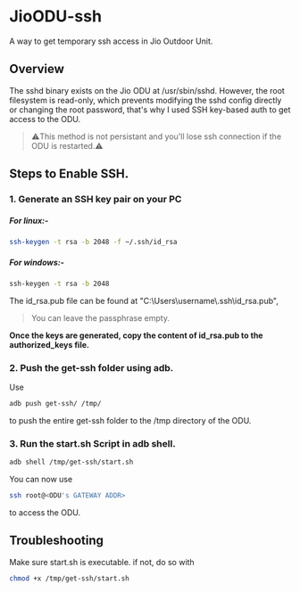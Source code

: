 
# JioODU-ssh

A way to get temporary ssh access in Jio Outdoor Unit.

## Overview

The sshd binary exists on the Jio ODU at /usr/sbin/sshd. However, the root filesystem is read-only, which prevents modifying the sshd config directly or changing the root password, that's why I used SSH key-based auth to get access to the ODU.

>⚠️This method is not persistant and you'll lose ssh connection if the ODU is restarted.⚠️

## Steps to Enable SSH.
### **1. Generate an SSH key pair on your PC**

##### **For linux**:-
```bash
ssh-keygen -t rsa -b 2048 -f ~/.ssh/id_rsa
```

##### **For windows**:-
```cmd
ssh-keygen -t rsa -b 2048
```
The id_rsa.pub file can be found at "C:\Users\username\\.ssh\id_rsa.pub",
> You can leave the passphrase empty.


**Once the keys are generated, copy the content of id_rsa.pub to the **authorized_keys** file.**


### **2. Push the get-ssh folder using adb.**
Use
```bash
adb push get-ssh/ /tmp/
```
to push the entire get-ssh folder to the /tmp directory of the ODU.

### **3. Run the start.sh Script in adb shell.**

```bash
adb shell /tmp/get-ssh/start.sh
```
You can now use 
```bash
ssh root@<ODU's GATEWAY ADDR> 
```
to access the ODU.
## Troubleshooting

Make sure start.sh is executable. if not, do so with
```bash
chmod +x /tmp/get-ssh/start.sh
```

